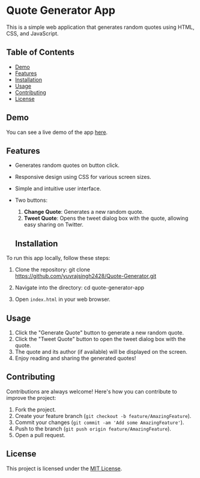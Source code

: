 # Quote Generator App

This is a simple web application that generates random quotes using HTML, CSS, and JavaScript.

## Table of Contents

- [Demo](#demo)
- [Features](#features)
- [Installation](#installation)
- [Usage](#usage)
- [Contributing](#contributing)
- [License](#license)

## Demo

You can see a live demo of the app [here](https://yuvrajsingh2428.github.io/Quote-Generator/).

## Features

- Generates random quotes on button click.
- Responsive design using CSS for various screen sizes.
- Simple and intuitive user interface.
- Two buttons:
  1. **Change Quote**: Generates a new random quote.
  2. **Tweet Quote**: Opens the tweet dialog box with the quote, allowing easy sharing on Twitter.
 
  ## Installation

To run this app locally, follow these steps:

1. Clone the repository:
  git clone https://github.com/yuvrajsingh2428/Quote-Generator.git
2.  Navigate into the directory:
  cd quote-generator-app

3. Open `index.html` in your web browser.

## Usage

1. Click the "Generate Quote" button to generate a new random quote.
2. Click the "Tweet Quote" button to open the tweet dialog box with the quote.
3. The quote and its author (if available) will be displayed on the screen.
4. Enjoy reading and sharing the generated quotes!

## Contributing

Contributions are always welcome! Here's how you can contribute to improve the project:

1. Fork the project.
2. Create your feature branch (`git checkout -b feature/AmazingFeature`).
3. Commit your changes (`git commit -am 'Add some AmazingFeature'`).
4. Push to the branch (`git push origin feature/AmazingFeature`).
5. Open a pull request.

## License

This project is licensed under the [MIT License](LICENSE).






